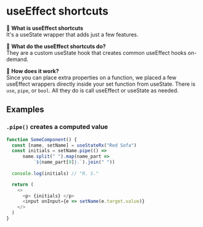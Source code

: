 # useEffect shortcuts
🌌 **What is useEffect shortcuts**   
It's a useState wrapper that adds just a few features.  
  
🌄 **What do the useEffect shortcuts do?**  
They are a custom useState hook that creates common useEffect hooks on-demand.  
  
🌆 **How does it work?**  
Since you can place extra properties on a function, we placed a few useEffect wrappers 
directly inside your set function from useState. There is `use`, `pipe`, or `bool`. 
All they do is call useEffect or useState as needed.
  
## Examples

### `.pipe()` creates a computed value
```js
function SomeComponent() {
  const [name, setName] = useStateRx("Red Sofa")
  const initials = setName.pipe(() => 
      name.split(" ").map(name_part => 
          `${name_part[0]}.`).join(" "))
          
  console.log(initials) // "R. S."

  return (
    <>
      <p> {initials} </p>
      <input onInput={e => setName(e.target.value)}
    </>
  )
}
```
